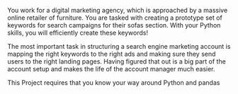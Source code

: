 You work for a digital marketing agency, which is approached by a massive online retailer of furniture. You are tasked with creating a prototype set of keywords for search campaigns for their sofas section. With your Python skills, you will efficiently create these keywords!

The most important task in structuring a search engine marketing account is mapping the right keywords to the right ads and making sure they send users to the right landing pages. Having figured that out is a big part of the account setup and makes the life of the account manager much easier.

This Project requires that you know your way around Python and pandas
